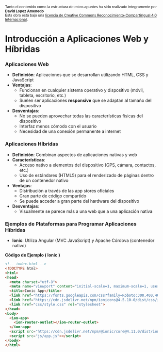 <br>
<small>Tanto el contenido como la estructura de estos apuntes ha sido realizado integramente por <b>David Lopez Amenedo</b></small><br>
<small>Esta obra está bajo una <a href="https://creativecommons.org/licenses/by-sa/4.0/">licencia de Creative Commons Reconocimiento-CompartirIgual 4.0 Internacional</a>.</small>



# Introducción a Aplicaciones Web y Híbridas

### Aplicaciones Web

* **Definición**: Aplicaciones que se desarrollan utilizando HTML, CSS y JavaScript
* **Ventajas**:
	+ Funcionan en cualquier sistema operativo y dispositivo (móvil, tableta, escritorio, etc.)
	+ Suelen ser aplicaciones **responsive** que se adaptan al tamaño del dispositivo
* **Desventajas**:
	+ No se pueden aprovechar todas las características físicas del dispositivo
	+ Interfaz menos cómodo con el usuario
	+ Necesidad de una conexión permanente a internet

### Aplicaciones Híbridas

* **Definición**: Combinan aspectos de aplicaciones nativas y web
* **Características**:
	+ Acceso nativo a elementos del dispositivo (GPS, cámara, contactos, etc.)
	+ Uso de estándares (HTML5) para el renderizado de páginas dentro de un contenedor nativo
* **Ventajas**:
	+ Distribución a través de las app stores oficiales
	+ Gran parte de código compartido
	+ Se puede acceder a gran parte del hardware del dispositivo
* **Desventajas**:
	+ Visualmente se parece más a una web que a una aplicación nativa

### Ejemplos de Plataformas para Programar Aplicaciones Híbridas

* **Ionic**: Utiliza Angular (MVC JavaScript) y Apache Córdova (contenedor nativo)

**Código de Ejemplo ( Ionic )**
```html
<!-- index.html -->
<!DOCTYPE html>
<html>
<head>
  <meta charset="utf-8">
  <meta name="viewport" content="initial-scale=1, maximum-scale=1, user-scalable=no">
  <title>Ionic App</title>
  <link href="https://fonts.googleapis.com/css?family=Roboto:300,400,400i,500,500i,700,700i" rel="stylesheet">
  <link href="https://cdn.jsdelivr.net/npm/ionicons@4.5.10-0/dist/css/ionicons.min.css" rel="stylesheet">
  <link href="css/style.css" rel="stylesheet">
</head>
<body>
  <ion-app>
    <ion-router-outlet></ion-router-outlet>
  </ion-app>
  <script src="https://cdn.jsdelivr.net/npm/@ionic/core@4.11.0/dist/ionic.js"></script>
  <script src="js/app.js"></script>
</body>
</html>
```

